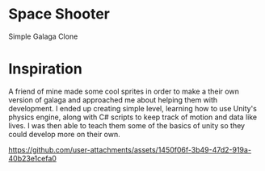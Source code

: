 # Space Shooter
 Simple Galaga Clone
# Inspiration
A friend of mine made some cool sprites in order to make a their own version of galaga and approached me about helping them with development. I ended up creating simple level, learning how to use Unity's physics engine, along with C# scripts to keep track of motion and data like lives. I was then able to teach them some of the basics of unity so they could develop more on their own.

https://github.com/user-attachments/assets/1450f06f-3b49-47d2-919a-40b23e1cefa0

